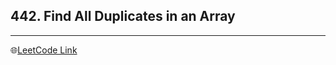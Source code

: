 ## 442. Find All Duplicates in an Array
---
🌐[LeetCode Link](https://leetcode.com/problems/find-all-duplicates-in-an-array/)